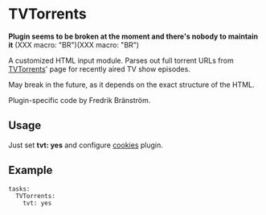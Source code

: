 # TVTorrents
**Plugin seems to be broken at the moment and there's nobody to maintain it**
(XXX macro: "BR")(XXX macro: "BR")  

A customized HTML input module. Parses out full torrent URLs from [TVTorrents](http://tvtorrents.com)' page for recently aired TV show episodes.

May break in the future, as it depends on the exact structure of the HTML.

Plugin-specific code by Fredrik Bränström.

## Usage
Just set **tvt: yes** and configure [cookies](/Plugins/cookies) plugin.

## Example
```
tasks:
  TVTorrents:
    tvt: yes
```
